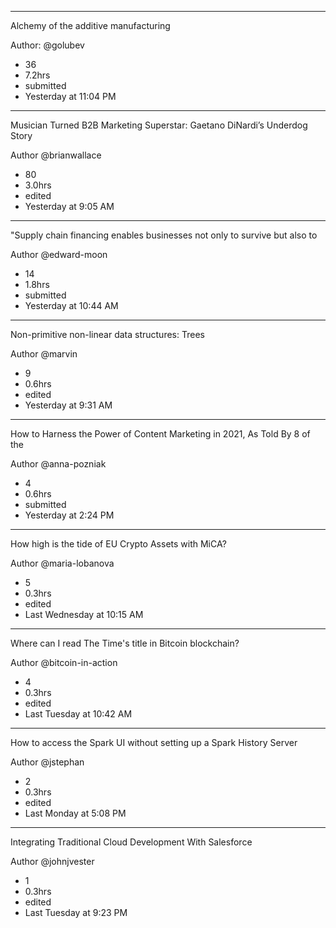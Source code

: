 ----------



Alchemy of the additive manufacturing

Author: @golubev
- 36
- 7.2hrs
- submitted
- Yesterday at 11:04 PM



----------



Musician Turned B2B Marketing Superstar: Gaetano DiNardi’s Underdog Story



Author
@brianwallace 
- 80
- 3.0hrs
- edited
- Yesterday at 9:05 AM


----------



"Supply chain financing enables businesses not only to survive but also to



Author
@edward-moon
- 14
- 1.8hrs
- submitted
- Yesterday at 10:44 AM


----------



Non-primitive non-linear data structures: Trees



Author
@marvin 
- 9
- 0.6hrs
- edited
- Yesterday at 9:31 AM


----------



How to Harness the Power of Content Marketing in 2021, As Told By 8 of the



Author
@anna-pozniak
- 4
- 0.6hrs
- submitted
- Yesterday at 2:24 PM


----------



How high is the tide of EU Crypto Assets with MiCA?



Author
@maria-lobanova
- 5
- 0.3hrs
- edited
- Last Wednesday at 10:15 AM


----------



Where can I read The Time's title in Bitcoin blockchain?



Author
@bitcoin-in-action 
- 4
- 0.3hrs
- edited
- Last Tuesday at 10:42 AM





----------




How to access the Spark UI without setting up a Spark History Server



Author
@jstephan 
- 2
- 0.3hrs
- edited
- Last Monday at 5:08 PM




----------





Integrating Traditional Cloud Development With Salesforce


Author @johnjvester
- 1
- 0.3hrs
- edited
- Last Tuesday at 9:23 PM

